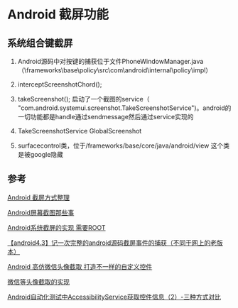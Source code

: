 # Android 截屏功能

## 系统组合键截屏
1. Android源码中对按键的捕获位于文件PhoneWindowManager.java（\frameworks\base\policy\src\com\android\internal\policy\impl）

2. interceptScreenshotChord();

3. takeScreenshot();
    启动了一个截图的service（ "com.android.systemui.screenshot.TakeScreenshotService")。android的一切功能都是handle通过sendmessage然后通过service实现的

4. TakeScreenshotService GlobalScreenshot

5. surfacecontrol类，位于/frameworks/base/core/java/android/view 这个类是被google隐藏

## 参考

[Android 截屏方式整理](https://juejin.im/entry/5980419d5188254ae4503c1c)

[Android屏幕截图那些事](https://www.zybuluo.com/olunx/note/18021)

[Android系统截屏的实现 需要ROOT](http://blog.csdn.net/buptgshengod/article/details/39155979)

[【android4.3】记一次完整的android源码截屏事件的捕获（不同于网上的老版本）](http://blog.csdn.net/buptgshengod/article/details/19911909)

[Android 高仿微信头像截取 打造不一样的自定义控件 ](http://tech.techweb.com.cn/thread-638113-1-1.html)

[微信等头像截取的实现](http://my.oschina.net/lifj/blog/68688)

[Android自动化测试中AccessibilityService获取控件信息（2）-三种方式对比](https://blog.csdn.net/itfootball/article/details/22063185)


